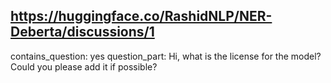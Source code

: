 ## https://huggingface.co/RashidNLP/NER-Deberta/discussions/1

contains_question: yes
question_part: Hi, what is the license for the model? Could you please add it if possible?
